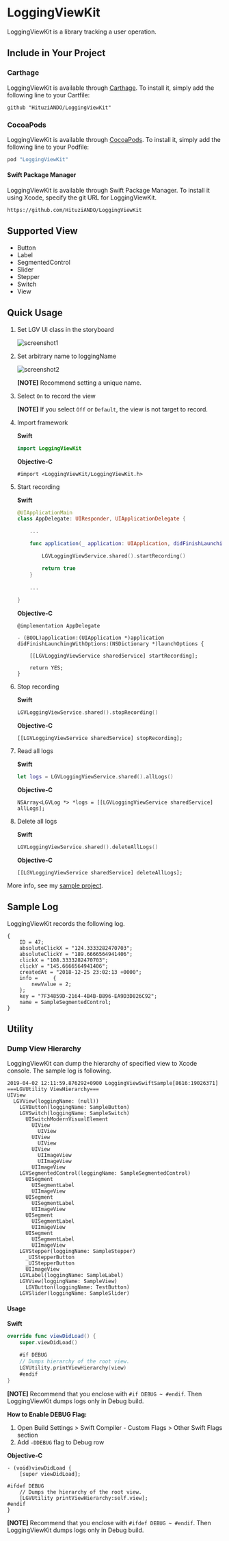 # LoggingViewKit

LoggingViewKit is a library tracking a user operation.

## Include in Your Project

### Carthage

LoggingViewKit is available through [Carthage](https://github.com/Carthage/Carthage). To install it, simply add the following line to your Cartfile:

```
github "HituziANDO/LoggingViewKit"
```

### CocoaPods

LoggingViewKit is available through [CocoaPods](http://cocoapods.org). To install
it, simply add the following line to your Podfile:

```ruby
pod "LoggingViewKit"
```

#### Swift Package Manager

LoggingViewKit is available through Swift Package Manager. To install it using Xcode, specify the git URL for LoggingViewKit.

```
https://github.com/HituziANDO/LoggingViewKit
```

## Supported View

- Button
- Label
- SegmentedControl
- Slider
- Stepper
- Switch
- View

## Quick Usage

1. Set LGV UI class in the storyboard

	![screenshot1](./readme-images/screenshot1.png)
	
1. Set arbitrary name to loggingName

	![screenshot2](./readme-images/screenshot2.png)
	
	**[NOTE]** Recommend setting a unique name.
	
1. Select `On` to record the view
	
	**[NOTE]** If you select `Off` or `Default`, the view is not target to record.

1. Import framework
	
	**Swift**
	
	```swift
	import LoggingViewKit
	```
	
	**Objective-C**
	
	```objc
	#import <LoggingViewKit/LoggingViewKit.h>
	```

1. Start recording
	
	**Swift**
	
	```swift	
	@UIApplicationMain
	class AppDelegate: UIResponder, UIApplicationDelegate {
	
		...
	
		func application(_ application: UIApplication, didFinishLaunchingWithOptions launchOptions: [UIApplication.LaunchOptionsKey: Any]?) -> Bool {
	
			LGVLoggingViewService.shared().startRecording()
	
			return true
		}
		
		...
		
	}
	```
	
	**Objective-C**
	
	```objc	
	@implementation AppDelegate
	
	- (BOOL)application:(UIApplication *)application didFinishLaunchingWithOptions:(NSDictionary *)launchOptions {
		
		[[LGVLoggingViewService sharedService] startRecording];
		
		return YES;
	}
	```	

5. Stop recording
	
	**Swift**
	
	```swift
	LGVLoggingViewService.shared().stopRecording()
	```
	
	**Objective-C**
	
	```objc
	[[LGVLoggingViewService sharedService] stopRecording];
	```

6. Read all logs
	
	**Swift**
	
	```swift
	let logs = LGVLoggingViewService.shared().allLogs()
	```
	
	**Objective-C**
	
	```objc
	NSArray<LGVLog *> *logs = [[LGVLoggingViewService sharedService] allLogs];
	```

7. Delete all logs
	
	**Swift**
	
	```swift
	LGVLoggingViewService.shared().deleteAllLogs()
	```
	
	**Objective-C**
	
	```objc
	[[LGVLoggingViewService sharedService] deleteAllLogs];
	```

More info, see my [sample project](https://github.com/HituziANDO/LoggingViewKit/tree/master/Sample).

## Sample Log

LoggingViewKit records the following log.

```
{
    ID = 47;
    absoluteClickX = "124.3333282470703";
    absoluteClickY = "189.6666564941406";
    clickX = "108.3333282470703";
    clickY = "145.6666564941406";
    createdAt = "2018-12-25 23:02:13 +0000";
    info =     {
        newValue = 2;
    };
    key = "7F34859D-2164-4B4B-B896-EA9D3D826C92";
    name = SampleSegmentedControl;
}
```

## Utility

### Dump View Hierarchy

LoggingViewKit can dump the hierarchy of specified view to Xcode console. The sample log is following.

```
2019-04-02 12:11:59.876292+0900 LoggingViewSwiftSample[8616:19026371] ===LGVUtility ViewHierarchy===
UIView
  LGVView(loggingName: (null))
    LGVButton(loggingName: SampleButton)
    LGVSwitch(loggingName: SampleSwitch)
      UISwitchModernVisualElement
        UIView
          UIView
        UIView
          UIView
        UIView
          UIImageView
          UIImageView
        UIImageView
    LGVSegmentedControl(loggingName: SampleSegmentedControl)
      UISegment
        UISegmentLabel
        UIImageView
      UISegment
        UISegmentLabel
        UIImageView
      UISegment
        UISegmentLabel
        UIImageView
      UISegment
        UISegmentLabel
        UIImageView
    LGVStepper(loggingName: SampleStepper)
      _UIStepperButton
      _UIStepperButton
      UIImageView
    LGVLabel(loggingName: SampleLabel)
    LGVView(loggingName: SampleView)
      LGVButton(loggingName: TestButton)
    LGVSlider(loggingName: SampleSlider)
```

#### Usage

**Swift**

```swift
override func viewDidLoad() {
    super.viewDidLoad()

    #if DEBUG
    // Dumps hierarchy of the root view.
    LGVUtility.printViewHierarchy(view)
    #endif
}
```

**[NOTE]** Recommend that you enclose with `#if DEBUG ~ #endif`. Then LoggingViewKit dumps logs only in Debug build.

**How to Enable DEBUG Flag:**

1. Open Build Settings > Swift Compiler - Custom Flags > Other Swift Flags section
1. Add `-DDEBUG` flag to Debug row

**Objective-C**

```objc
- (void)viewDidLoad {
    [super viewDidLoad];

#ifdef DEBUG
    // Dumps the hierarchy of the root view.
    [LGVUtility printViewHierarchy:self.view];
#endif
}
```

**[NOTE]** Recommend that you enclose with `#ifdef DEBUG ~ #endif`. Then LoggingViewKit dumps logs only in Debug build.
